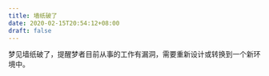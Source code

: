 ```yaml
---
title: 墙纸破了
date: 2020-02-15T20:54:12+08:00
draft: false
---
```


梦见墙纸破了，提醒梦者目前从事的工作有漏洞，需要重新设计或转换到一个新环境中。<br>
